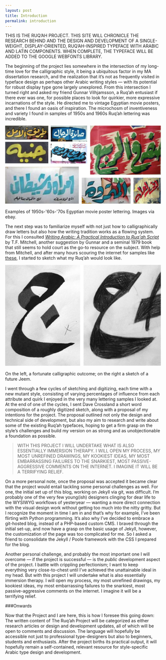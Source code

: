 ```yaml
---
layout: post
title: Introduction
permalink: introduction
---
```


<p class="intro">
THIS IS THE RUQ’AH PROJECT. THIS SITE WILL CHRONICLE THE RESEARCH BEHIND AND THE DESIGN AND DEVELOPMENT OF A SINGLE-WEIGHT, DISPLAY-ORIENTED, RUQ’AH-INSPIRED TYPEFACE WITH ARABIC AND LATIN COMPONENTS. WHEN COMPLETE, THE TYPEFACE WILL BE ADDED TO THE GOOGLE WEBFONTS LIBRARY. 
</p>

The beginning of the project lies somewhere in the intersection of my long-time love for the calligraphic style, it being a ubiquitous factor in my MA dissertation research, and the realization that it’s not as frequently visited in typeface design as perhaps other Arabic writing styles — with its potential for robust display type  gone largely unexplored.  From this intersection I turned right and asked my friend Gunnar Vilhjamsson, a Ruq’ah entusiast if there ever was one, for possible places to look for quirkier, more expressive incarnations of the style. He directed me to vintage Egyptian movie posters, and there I found an oasis of inspiration. The microchosm of inventiveness and variety I found in samples of 1950s and 1960s Ruq’ah lettering was incredible.

<!--more-->
![MoviePosterLettering](/public/MoviePosterLettering.jpg) 
<p class="caption">
Examples of 1950s-'60s-'70s Egyptian movie poster lettering. Images via ebay.
</p>

The next step was to familiarize myself with not just how to calligraphically draw letters but also how the writing tradition works as a flowing system. For this I consulted *[Writing Arabic: A Practical Introduction to Ruq'ah Script](http://www.amazon.co.uk/Writing-Arabic-Practical-Introduction-Script/dp/0198151500/ref=sr_1_1?s=books&ie=UTF8&qid=1442336616&sr=1-1)* by T.F. Mitchell, another suggestion by Gunnar and a seminal 1979 book that still seems to hold court as the go-to resource on the subject. With help from Mitchell, and after many hours scouring the internet for samples like [these](http://stores.ebay.co.uk/Braich-Posters/Egyptian-Movie-Memorabilia-/_i.html?_fsub=1712112018&_sid=164608038&_trksid=p4634.c0.m322), I started to sketch what my Ruq’ah would look like.

![Jeems](/public/Jeems.jpg) 
<p class="caption">
On the left, a fortunate calligraphic outcome; on the right a sketch of a future Jeem.
</p>
I went through a few cycles of sketching and digitizing, each time with a new mutant style, consisting of varying percentages of influence from each attribute and quirk I enjoyed in the very many lettering samples I looked at. At the end of one of the cycles, I sent Dave Crossland a short word composition of a roughly digitized sketch, along with a proposal of my intentions for the project. The proposal outlined not only the design and technical side of development, but also my aim to research and write about some of the existing Ruq’ah typefaces, hoping to get a firm grasp on the style’s challenges and build my version on as strong and as unobjectionable a foundation as possible.

> WITH THIS PROJECT I WILL UNDERTAKE WHAT IS ALSO ESSENTIALLY IMMERSION THERAPY. I WILL OPEN MY PROCESS, MY MOST UNREFINED DRAWINGS, MY KOOKIEST IDEAS, MY MOST EMBARRASSING FAILURES TO THE SNARKIEST, MOST PASSIVE-AGGRESSIVE COMMENTS ON THE INTERNET. I IMAGINE IT WILL BE A TERRIFYING RELIEF.

On a more personal note, once the proposal was accepted it became clear that the project would entail tackling some personal challenges as well. For one, the initial set up of this blog, working on Jekyll via git, was difficult. I’m probably one of the very few young(ish) designers clinging for dear life to the WYSIWYG workflows of yesteryear — wanting a more direct connection with the visual design work without getting too much into the nitty gritty. But I recognize the moment in time I am in and that’s why for example, I’ve been flirting with Python programming. It’s also why I’ve decided to embrace a git-hosted blog, instead of a PHP-based custom CMS. I braved through the initial set-up, and now have a grasp on the basic usage of Jekyll, however, the customization of the page was too complicated for me. So I asked a friend to consolidate the Jekyll / Poole framework with the CSS I prepared for the blog.

Another personal challenge, and probably the most important one I will overcome — if the project is successful — is the *public* development aspect of the project. I battle with crippling perfectionism; I want to keep everything very close-to-chest until I’ve achieved the unattainable ideal in my head. But with this project I will undertake what is also essentially immersion therapy. I will open my process, my most unrefined drawings, my kookiest ideas, my most embarrassing failures to the snarkiest, most passive-aggressive comments on the internet. I imagine it will be a terrifying relief.
 
###Onwards

Now that the Project and I are here, this is how I foresee this going down: The written content of The Ruq’ah Project will be categorized as either research articles or design and development updates, all of which will be open to comments and discussion. The language will hopefully be accessible not just to professional type-designers but also to beginners, students and enthusiasts. After the project births its practical output, it will hopefully remain a self-contained, relevant resource for style-specific Arabic type design and development. 

